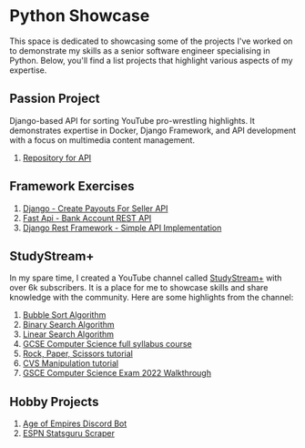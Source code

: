 # Python Showcase

This space is dedicated to showcasing some of the projects I've worked on to demonstrate my skills as a senior software
engineer specialising in Python. Below, you'll find a list projects that highlight various aspects of my expertise.

## Passion Project

Django-based API for sorting YouTube pro-wrestling highlights. It demonstrates expertise in Docker, Django Framework, and API development with a focus on multimedia content management.

1. [Repository for API](https://github.com/revalgovender/wrestling-sorted/tree/main)

## Framework Exercises

1. [Django - Create Payouts For Seller API](https://github.com/revalgovender/django-api-exercise)
2. [Fast Api - Bank Account REST API](https://github.com/revalgovender/bank-fast-api)
3. [Django Rest Framework - Simple API Implementation](https://github.com/revalgovender/django-drinks-crud-api)


## StudyStream+

In my spare time, I created a YouTube channel called [StudyStream+](https://www.youtube.com/@StudyStreamPlus) with over
6k subscribers. It is a place for me to showcase skills and share knowledge with the community. Here are some highlights
from the channel:

1. [Bubble Sort Algorithm](https://github.com/study-stream-plus/bubble-sort)
2. [Binary Search Algorithm](https://github.com/study-stream-plus/binary-search)
3. [Linear Search Algorithm](https://github.com/study-stream-plus/linear-search)
4. [GCSE Computer Science full syllabus course](https://www.youtube.com/watch?v=lv8Tl5lBJC0&list=PLrIm-p2rpV0Hczso9dnu_sAJucaaAD_Hc)
5. [Rock, Paper, Scissors tutorial](https://github.com/study-stream-plus/rock-paper-scissors)
6. [CVS Manipulation tutorial](https://github.com/revalgovender/python-csv)
7. [GSCE Computer Science Exam 2022 Walkthrough](https://www.youtube.com/watch?v=bmrVVtvtZGY&list=PLrIm-p2rpV0GPRWPRRinrBCQ0DgKKQkIY)

## Hobby Projects

1. [Age of Empires Discord Bot](https://github.com/revalgovender/ralph_knows)
2. [ESPN Statsguru Scraper](https://github.com/revalgovender/espn-statsguru-scraper)